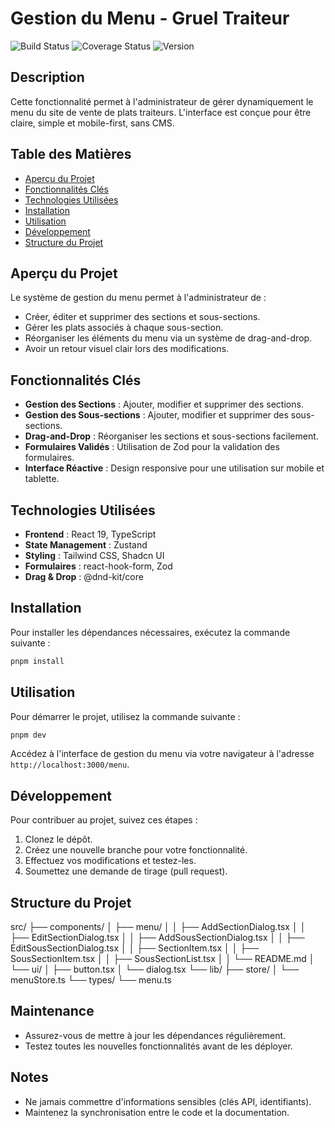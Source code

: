 # Gestion du Menu - Gruel Traiteur

![Build Status](https://img.shields.io/badge/build-passing-brightgreen)
![Coverage Status](https://img.shields.io/badge/coverage-100%25-brightgreen)
![Version](https://img.shields.io/badge/version-1.0.0-blue)

## Description
Cette fonctionnalité permet à l'administrateur de gérer dynamiquement le menu du site de vente de plats traiteurs. L'interface est conçue pour être claire, simple et mobile-first, sans CMS.

## Table des Matières
- [Aperçu du Projet](#aperçu-du-projet)
- [Fonctionnalités Clés](#fonctionnalités-clés)
- [Technologies Utilisées](#technologies-utilisées)
- [Installation](#installation)
- [Utilisation](#utilisation)
- [Développement](#développement)
- [Structure du Projet](#structure-du-projet)

## Aperçu du Projet
Le système de gestion du menu permet à l'administrateur de :
- Créer, éditer et supprimer des sections et sous-sections.
- Gérer les plats associés à chaque sous-section.
- Réorganiser les éléments du menu via un système de drag-and-drop.
- Avoir un retour visuel clair lors des modifications.

## Fonctionnalités Clés
- **Gestion des Sections** : Ajouter, modifier et supprimer des sections.
- **Gestion des Sous-sections** : Ajouter, modifier et supprimer des sous-sections.
- **Drag-and-Drop** : Réorganiser les sections et sous-sections facilement.
- **Formulaires Validés** : Utilisation de Zod pour la validation des formulaires.
- **Interface Réactive** : Design responsive pour une utilisation sur mobile et tablette.

## Technologies Utilisées
- **Frontend** : React 19, TypeScript
- **State Management** : Zustand
- **Styling** : Tailwind CSS, Shadcn UI
- **Formulaires** : react-hook-form, Zod
- **Drag & Drop** : @dnd-kit/core

## Installation
Pour installer les dépendances nécessaires, exécutez la commande suivante :

```bash
pnpm install
```

## Utilisation
Pour démarrer le projet, utilisez la commande suivante :

```bash
pnpm dev
```

Accédez à l'interface de gestion du menu via votre navigateur à l'adresse `http://localhost:3000/menu`.

## Développement
Pour contribuer au projet, suivez ces étapes :
1. Clonez le dépôt.
2. Créez une nouvelle branche pour votre fonctionnalité.
3. Effectuez vos modifications et testez-les.
4. Soumettez une demande de tirage (pull request).

## Structure du Projet

src/
├── components/
│ ├── menu/
│ │ ├── AddSectionDialog.tsx
│ │ ├── EditSectionDialog.tsx
│ │ ├── AddSousSectionDialog.tsx
│ │ ├── EditSousSectionDialog.tsx
│ │ ├── SectionItem.tsx
│ │ ├── SousSectionItem.tsx
│ │ ├── SousSectionList.tsx
│ │ └── README.md
│ └── ui/
│ ├── button.tsx
│ └── dialog.tsx
└── lib/
├── store/
│ └── menuStore.ts
└── types/
└── menu.ts


## Maintenance
- Assurez-vous de mettre à jour les dépendances régulièrement.
- Testez toutes les nouvelles fonctionnalités avant de les déployer.

## Notes
- Ne jamais commettre d'informations sensibles (clés API, identifiants).
- Maintenez la synchronisation entre le code et la documentation.
